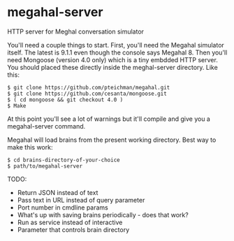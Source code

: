 megahal-server
==============

HTTP server for Meghal conversation simulator


You'll need a couple things to start.  First, you'll need the Megahal simulator itself.  The latest is 9.1.1 even though the console says Megahal 8.  Then you'll need Mongoose (version 4.0 only) which is a tiny embdded HTTP server.  You should placed these directly inside the meghal-server directory. Like this:

    $ git clone https://github.com/pteichman/megahal.git
    $ git clone https://github.com/cesanta/mongoose.git
    $ ( cd mongoose && git checkout 4.0 )
    $ Make

At this point you'll see a lot of warnings but it'll compile and give you a megahal-server command.

Megahal will load brains from the present working directory. Best way to make this work:

    $ cd brains-directory-of-your-choice
    $ path/to/megahal-server

TODO:
* Return JSON instead of text
* Pass text in URL instead of query parameter
* Port number in cmdline params
* What's up with saving brains periodically - does that work?
* Run as service instead of interactive
* Parameter that controls brain directory
